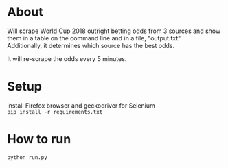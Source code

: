 # About
Will scrape World Cup 2018 outright betting odds from 3 sources and show them in a table on the command line and in a file, "output.txt"  
Additionally, it determines which source has the best odds.  
  
It will re-scrape the odds every 5 minutes.

# Setup
install Firefox browser and geckodriver for Selenium  
`pip install -r requirements.txt`

# How to run
`python run.py`
